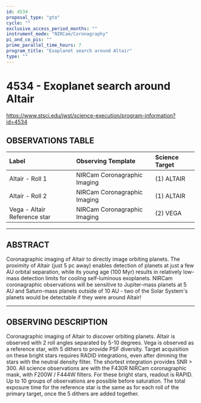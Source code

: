 ```yaml
---
id: 4534
proposal_type: "gto"
cycle: ""
exclusive_access_period_months: ""
instrument_mode: "NIRCam/Coronagraphy"
pi_and_co_pis: ""
prime_parallel_time_hours: 7
program_title: "Exoplanet search around Altair"
type: ""
---
```

# 4534 - Exoplanet search around Altair
https://www.stsci.edu/jwst/science-execution/program-information?id=4534
## OBSERVATIONS TABLE
| Label                    | Observing Template           | Science Target   |
| :----------------------- | :--------------------------- | :--------------- |
| Altair - Roll 1          | NIRCam Coronagraphic Imaging | (1) ALTAIR       |
| Altair - Roll 2          | NIRCam Coronagraphic Imaging | (1) ALTAIR       |
| Vega - Altair Reference star | NIRCam Coronagraphic Imaging | (2) VEGA         |

---

## ABSTRACT

Coronagraphic imaging of Altair to directly image orbiting planets.
The proximity of Altair (just 5 pc away) enables detection of planets at just a few AU orbital separation, while its young age (100 Myr) results in relatively low-mass detection limits for cooling self-luminous exoplanets.
NIRCam coronagraphic observations will be sensitive to Jupiter-mass planets at 5 AU and Saturn-mass planets outside of 10 AU - two of the Solar System's planets would be detectable if they were around Altair!

---

## OBSERVING DESCRIPTION

Coronagraphic imaging of Altair to discover orbiting planets.
Altair is observed with 2 roll angles separated by 5-10 degrees.
Vega is observed as a reference star, with 5 dithers to provide PSF diversity.
Target acquisition on these bright stars requires RADID integrations, even after dimming the stars with the neutral density filter.
The shortest integration provides SNR > 300.
All science observations are with the F430R NIRCam coronagraphic mask, with F200W / F444W filters.
For these bright stars, readout is RAPID.
Up to 10 groups of observations are possible before saturation.
The total exposure time for the reference star is the same as for each roll of the primary target, once the 5 dithers are added together.